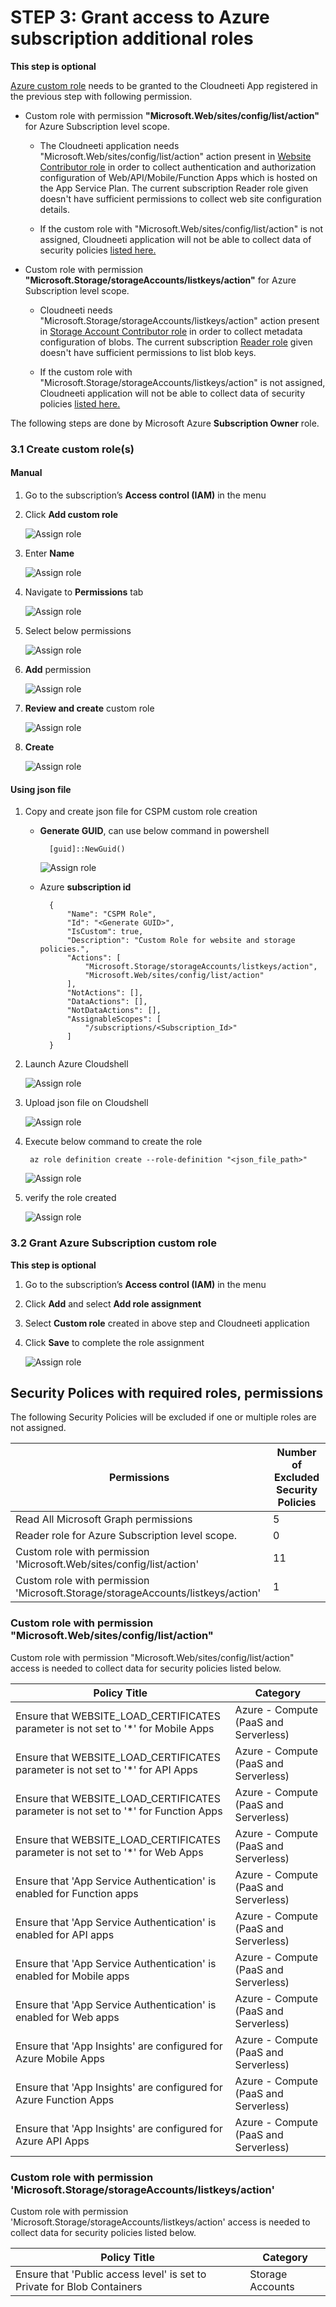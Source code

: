 # STEP 3: Grant access to Azure subscription additional roles
**This step is optional** 

[Azure custom role](https://docs.microsoft.com/en-us/azure/role-based-access-control/custom-roles) needs to be granted to the Cloudneeti App registered in the previous step with following permission.

-   Custom role with permission **"Microsoft.Web/sites/config/list/action"** for Azure Subscription level scope.

    -   The Cloudneeti application needs "Microsoft.Web/sites/config/list/action" action present in [Website Contributor role](https://docs.microsoft.com/en-us/azure/role-based-access-control/built-in-roles#custom-role-with-permission-microsoftwebsitesconfiglistaction) in order to collect authentication and authorization configuration of Web/API/Mobile/Function Apps which is hosted on the App Service Plan. The current subscription Reader role given doesn't have sufficient permissions to collect web site configuration details.

    -   If the custom role with "Microsoft.Web/sites/config/list/action" is not assigned, Cloudneeti application will not be able to collect data of security policies [listed here.](.././grantAccessToAzureSubscriptionAdditionalRoles/#website-contributor-role)

-   Custom role with permission **"Microsoft.Storage/storageAccounts/listkeys/action"** for Azure Subscription level scope.

    -   Cloudneeti needs "Microsoft.Storage/storageAccounts/listkeys/action" action present in [Storage Account Contributor role](https://docs.microsoft.com/en-us/azure/role-based-access-control/built-in-roles#storage) in order to collect metadata configuration of blobs.  The current subscription [Reader role](https://docs.microsoft.com/en-us/azure/role-based-access-control/built-in-roles#reader) given doesn't have sufficient permissions to list blob keys. 

    -   If the custom role with "Microsoft.Storage/storageAccounts/listkeys/action" is not assigned, Cloudneeti application will not be able to collect data of security policies [listed here.](.././grantAccessToAzureSubscriptionAdditionalRoles/#custom-role-with-permission-microsoftstoragestorageaccountslistkeysaction)

The following steps are done by Microsoft Azure **Subscription Owner** role.


### 3.1 Create custom role(s)

#### Manual
1.	Go to the subscription’s **Access control (IAM)** in the menu
2.	Click **Add custom role**

    ![Assign role](.././images/azureSubscriptions/customRole1.png#thumbnail)

3. Enter **Name** 

    ![Assign role](.././images/azureSubscriptions/customRole2.png#thumbnail)

4. Navigate to **Permissions** tab

    ![Assign role](.././images/azureSubscriptions/customRole3.png#thumbnail)

5. Select below permissions

    ![Assign role](.././images/azureSubscriptions/customRole4.png#thumbnail)

6. **Add** permission

    ![Assign role](.././images/azureSubscriptions/customRole5.png#thumbnail)

7. **Review and create** custom role

    ![Assign role](.././images/azureSubscriptions/customRole6.png#thumbnail)

8. **Create**

    ![Assign role](.././images/azureSubscriptions/customRole7.png#thumbnail)

#### Using json file

1. Copy and create json file for CSPM custom role creation 
    - **Generate GUID**, can use below command in powershell

            [guid]::NewGuid()

        ![Assign role](.././images/azureSubscriptions/CR_json1.png#thumbnail)

    - Azure **subscription id**

            {
                "Name": "CSPM Role",
                "Id": "<Generate GUID>",
                "IsCustom": true,
                "Description": "Custom Role for website and storage policies.",
                "Actions": [
                    "Microsoft.Storage/storageAccounts/listkeys/action",
                    "Microsoft.Web/sites/config/list/action"
                ],
                "NotActions": [],
                "DataActions": [],
                "NotDataActions": [],
                "AssignableScopes": [
                    "/subscriptions/<Subscription_Id>"
                ]
            }

2. Launch Azure Cloudshell  

    ![Assign role](.././images/azureSubscriptions/CR_json2.png#thumbnail)

3. Upload json file on Cloudshell 

    ![Assign role](.././images/azureSubscriptions/CR_json3.png#thumbnail)

4. Execute below command to create the role

        az role definition create --role-definition "<json_file_path>"

    ![Assign role](.././images/azureSubscriptions/CR_json4.png#thumbnail)

5. verify the role created 

    ![Assign role](.././images/azureSubscriptions/CR_json5.png#thumbnail)

### 3.2 Grant Azure Subscription custom role 
**This step is optional**

1.	Go to the subscription’s **Access control (IAM)** in the menu
2.	Click **Add** and select **Add role assignment**
3.	Select **Custom role** created in above step and Cloudneeti application
4.	Click **Save** to complete the role assignment

    ![Assign role](.././images/azureSubscriptions/Website_Contributor_Role.png#thumbnail)


## Security Polices with required roles, permissions

The following Security Policies will be excluded if one or multiple roles are
not assigned.

| Permissions                                                  | Number of Excluded Security Policies     |
|--------------------------------------------------------------|------------------------------------------|
| Read All Microsoft Graph permissions                         | 5                                        |
| Reader role for Azure Subscription level scope.              | 0                                        |
| Custom role with permission 'Microsoft.Web/sites/config/list/action' | 11           |
| Custom role with permission 'Microsoft.Storage/storageAccounts/listkeys/action' | 1                                       |

### Custom role with permission "Microsoft.Web/sites/config/list/action" 

Custom role with permission "Microsoft.Web/sites/config/list/action" access is needed to collect data for security policies listed below.

| Policy Title                                                                          | Category                              |
|--------------------------------------------------------------------------------------|---------------------------------------|
| Ensure that WEBSITE_LOAD_CERTIFICATES parameter is not set to '\*' for Mobile Apps   | Azure - Compute (PaaS and Serverless) |
| Ensure that WEBSITE_LOAD_CERTIFICATES parameter is not set to '\*' for API Apps      | Azure - Compute (PaaS and Serverless) |
| Ensure that WEBSITE_LOAD_CERTIFICATES parameter is not set to '\*' for Function Apps | Azure - Compute (PaaS and Serverless) |
| Ensure that WEBSITE_LOAD_CERTIFICATES parameter is not set to '\*' for Web Apps | Azure - Compute (PaaS and Serverless) |
| Ensure that 'App Service Authentication' is enabled for Function apps                | Azure - Compute (PaaS and Serverless) |
| Ensure that 'App Service Authentication' is enabled for API apps                     | Azure - Compute (PaaS and Serverless) |
| Ensure that 'App Service Authentication' is enabled for Mobile apps                  | Azure - Compute (PaaS and Serverless) |
| Ensure that 'App Service Authentication' is enabled for Web apps                     | Azure - Compute (PaaS and Serverless) |
| Ensure that 'App Insights' are configured for Azure Mobile Apps                      | Azure - Compute (PaaS and Serverless) |
| Ensure that 'App Insights' are configured for Azure Function Apps                    | Azure - Compute (PaaS and Serverless) |
| Ensure that 'App Insights' are configured for Azure API Apps                         | Azure - Compute (PaaS and Serverless) |

### Custom role with permission 'Microsoft.Storage/storageAccounts/listkeys/action'

Custom role with permission 'Microsoft.Storage/storageAccounts/listkeys/action' access is needed to collect data for security policies listed below.

| Policy Title                                                                          | Category                              |
|--------------------------------------------------------------------------------------|---------------------------------------|
| Ensure that 'Public access level' is set to Private for Blob Containers                         | Storage Accounts |

